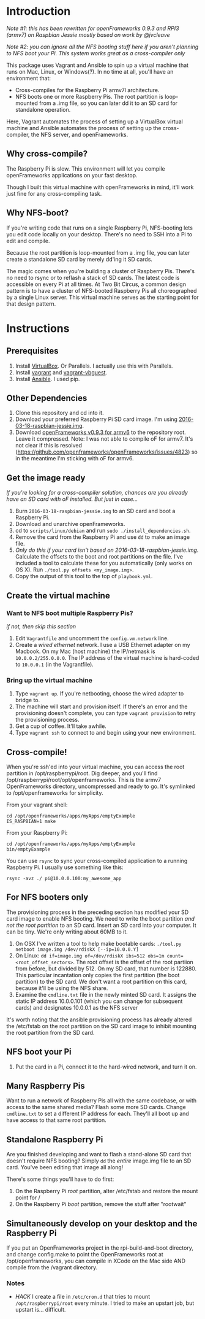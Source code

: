 
# Introduction

_Note #1: this has been rewritten for openFrameworks 0.9.3 and RPI3 (armv7) on Raspbian Jessie mostly based on work by @jvcleave_

_Note #2: you can ignore all the NFS booting stuff here if you aren't planning to NFS boot your Pi.  This system works great as a cross-compiler only_

This package uses Vagrant and Ansible to spin up a virtual machine that runs on Mac, Linux, or Windows(?).  In no time at all, you'll have an environment that:

- Cross-compiles for the Raspberry Pi armv7l architecture.
- NFS boots one or more Raspberry Pis.  The root partition is loop-mounted from a .img file, so you can later dd it to an SD card for standalone operation.

Here, Vagrant automates the process of setting up a VirtualBox virtual machine and Ansible automates the process of setting up the cross-compiler, the NFS server, and openFrameworks.

## Why cross-compile?

The Raspberry Pi is slow.  This environment will let you compile openFrameworks applications on your fast desktop.

Though I built this virtual machine with openFrameworks in mind, it'll work just fine for any cross-compiling task.

## Why NFS-boot?

If you're writing code that runs on a single Raspberry Pi, NFS-booting lets you edit code locally on your desktop.  There's no need to SSH into a Pi to edit and compile.

Because the root partition is loop-mounted from a .img file, you can later create a standalone SD card by merely dd'ing it SD cards.

The magic comes when you're building a cluster of Raspberry Pis.  There's no need to rsync or to reflash a stack of SD cards.  The latest code is accessible on every Pi at all times.  At Two Bit Circus, a common design pattern is to have a cluster of NFS-booted Raspberry Pis all choreographed by a single Linux server.  This virtual machine serves as the starting point for that design pattern.

# Instructions

## Prerequisites

1. Install [VirtualBox](https://www.virtualbox.org/). Or Parallels.  I actually use this with Parallels.
1. Install [vagrant](http://www.vagrantup.com/) and [vagrant-vbguest](https://github.com/dotless-de/vagrant-vbguest).
1. Install [Ansible](http://ansible.com).  I used pip.

## Other Dependencies

1. Clone this repository and cd into it.
1. Download your preferred Raspberry Pi SD card image.  I'm using [2016-03-18-raspbian-jessie.img](http://downloads.raspberrypi.org/raspbian_latest).
1. Download [openFrameworks v0.9.3 for armv6](http://openframeworks.cc/versions/v0.9.3/of_v0.9.3_linuxarmv6l_release.tar.gz) to the repository root.  Leave it compressed. Note: I was not able to compile oF for armv7. It's not clear if this is resolved (https://github.com/openframeworks/openFrameworks/issues/4823) so in the meantime I'm sticking with oF for armv6.

## Get the image ready

_If you're looking for a cross-compiler solution, chances are you already have an SD card with oF installed.  But just in case..._

1. Burn `2016-03-18-raspbian-jessie.img` to an SD card and boot a Raspberry Pi.
1. Download and unarchive openFrameworks.
1. cd to `scripts/linux/debian` and run `sudo ./install_dependencies.sh`.
1. Remove the card from the Raspberry Pi and use `dd` to make an image file.
1. _Only do this if your card isn't based on 2016-03-18-raspbian-jessie.img_.  Calculate the offsets to the boot and root partitions on the file.  I've included a tool to calculate these for you automatically (only works on OS X).  Run `./tool.py offsets <my_image.img>`.
1. Copy the output of this tool to the top of `playbook.yml`.

## Create the virtual machine

### Want to NFS boot multiple Raspberry Pis?

_if not, then skip this section_

1. Edit `Vagrantfile` and uncomment the `config.vm.network` line.
1. Create a _wired ethernet_ network.  I use a USB Ethernet adapter on my Macbook.  On my Mac (host machine) the IP/netmask is `10.0.0.2/255.0.0.0`.  The IP address of the virtual machine is hard-coded to `10.0.0.1` (in the Vagrantfile).

### Bring up the virtual machine

1. Type `vagrant up`.  If you're netbooting, choose the wired adapter to bridge to.
1. The machine will start and provision itself.  If there's an error and the provisioning doesn't complete, you can type `vagrant provision` to retry the provisioning process.
1. Get a cup of coffee.  It'll take awhile.
1. Type `vagrant ssh` to connect to and begin using your new environment.

## Cross-compile!

When you're ssh'ed into your virtual machine, you can access the root partition in /opt/raspberrypi/root.  Dig deeper, and you'll find /opt/raspberrypi/root/opt/openframeworks.  This is the armv7 OpenFrameworks directory, uncompressed and ready to go.  It's symlinked to /opt/openframeworks for simplicity.

From your vagrant shell:

    cd /opt/openframeworks/apps/myApps/emptyExample
    IS_RASPBIAN=1 make

From your Raspberry Pi:

    cd /opt/openframeworks/apps/myApps/emptyExample
    bin/emptyExample

You can use `rsync` to sync your cross-compiled application to a running Raspberry Pi.  I usually use something like this:

    rsync -avz ./ pi@10.0.0.100:my_awesome_app

## For NFS booters only

The provisioning process in the preceding section has modified your SD card image to enable NFS booting.  We need to write the boot partition _and not the root partition_ to an SD card.  Insert an SD card into your computer.  It can be tiny.  We're only writing about 60MB to it.

1. On OSX I've written a tool to help make bootable cards: `./tool.py netboot image.img /dev/rdiskX [--ip=10.0.0.Y]`
1. On Linux: `dd if=image.img of=/dev/rdiskX ibs=512 obs=1m count=<root_offset_sectors>`.  The root offset is the offset of the root partiion from before, but divided by 512.  On my SD card, that number is 122880.  This particular incantation only copies the first partition (the boot partition) to the SD card.  We don't want a root partition on this card, because it'll be using the NFS share.
1. Examine the `cmdline.txt` file in the newly minted SD card.  It assigns the static IP address 10.0.0.101 (which you can change for subsequent cards) and designates 10.0.0.1 as the NFS server

It's worth noting that the ansible provisioning process has already altered the /etc/fstab on the root partition on the SD card image to inhibit mounting the root partition from the SD card.

## NFS boot your Pi

1. Put the card in a Pi, connect it to the hard-wired network, and turn it on.

## Many Raspberry Pis
Want to run a network of Raspberry Pis all with the same codebase, or with access to the same shared media?  Flash some more SD cards.  Change `cmdline.txt` to set a different IP address for each.  They'll all boot up and have access to that same root partition.

## Standalone Raspberry Pi
Are you finished developing and want to flash a stand-alone SD card that doesn't require NFS booting?  Simply `dd` the _entire_ image.img file to an SD card.  You've been editing that image all along!  

There's some things you'll have to do first:

1. On the Raspberry Pi _root_ partition, alter /etc/fstab and restore the mount point for /
1. On the Raspberry Pi _boot_ partition, remove the stuff after "rootwait"

## Simultaneously develop on your desktop and the Raspberry Pi

If you put an OpenFrameworks project in the rpi-build-and-boot directory, and change config.make to point the OpenFrameworks root at /opt/openframeworks, you can compile in XCode on the Mac side AND compile from the /vagrant directory.

### Notes ###

- *HACK* I create a file in `/etc/cron.d` that tries to mount `/opt/raspberrypi/root` every minute.  I tried to make an upstart job, but upstart is... difficult.
